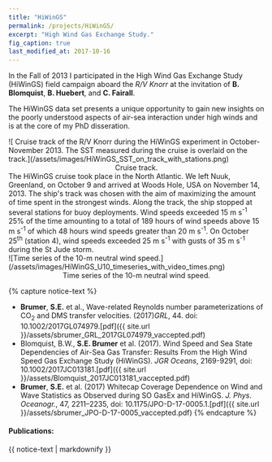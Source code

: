 ```yaml
---
title: "HiWinGS"
permalink: /projects/HiWinGS/
excerpt: "High Wind Gas Exchange Study."
fig_caption: true 
last_modified_at: 2017-10-16
---
```


In the Fall of 2013 I participated in the High Wind Gas Exchange Study (HiWinGS) field campaign aboard the *R/V Knorr* at the invitation of **B. Blomquist**, **B. Huebert**, and **C. Fairall**. 

The HiWinGS data set presents a unique opportunity to gain new insights on the poorly understood aspects of air-sea interaction under high winds and is at the core of my PhD disseration.
<div style="float:right" markdown="1">![ Cruise track of the R/V Knorr during the HiWinGS experiment in October-November 2013. The SST measured during the cruise is overlaid on the track.](/assets/images/HiWinGS_SST_on_track_with_stations.png)
<center><figcaption>Cruise track.</figcaption></center>
</div>
 The HiWinGS cruise took place in the North Atlantic. We left Nuuk, Greenland, on October 9 and arrived at Woods Hole, USA on November 14,  2013. The ship's track was chosen with the aim of maximizing the amount of time spent in the strongest winds. Along the track, the ship stopped at several stations for buoy deployments. Wind speeds exceeded 15 m s<sup>-1</sup> 25% of the time amounting to a total of 189 hours of wind speeds above 15 m s<sup>-1</sup> of which 48 hours wind speeds greater than 20 m s<sup>-1</sup>. On October 25<sup>th</sup> (station 4), wind speeds exceeded 25 m s<sup>-1</sup> with gusts of 35 m s<sup>-1</sup> during the St Jude storm. 
<div markdown="1">![Time series of the 10-m neutral wind speed.](/assets/images/HiWinGS_U10_timeseries_with_video_times.png)
<center><figcaption>Time series of the 10-m neutral wind speed.</figcaption>
</center>
</div>

{% capture notice-text %}
* **Brumer**, **S.E.** et al., Wave-related Reynolds number parameterizations of CO<sub>2</sub> and DMS transfer velocities. (2017)*GRL*, 44. doi: 10.1002/2017GL074979.[pdf]({{ site.url }}/assets/sbrumer_GRL_2017GL074979_vaccepted.pdf)
* Blomquist, B.W., **S.E. Brumer** et al. (2017). Wind Speed and Sea State Dependencies of Air-Sea Gas Transfer: Results From the High Wind Speed Gas Exchange Study (HiWinGS). *JGR Oceans*, 2169-9291, doi: 10.1002/2017JC013181.[pdf]({{ site.url }}/assets/Blomquist_2017JC013181_vaccepted.pdf)
* **Brumer**, **S.E.** et al. (2017) Whitecap Coverage Dependence on Wind and Wave Statistics as Observed during SO GasEx and HiWinGS. *J. Phys. Oceanogr.*, 47, 2211–2235, doi: 10.1175/JPO-D-17-0005.1.[pdf]({{ site.url }}/assets/sbrumer_JPO-D-17-0005_vaccepted.pdf)
{% endcapture %}
<div class="notice--info">
  <h4>Publications:</h4>
  {{ notice-text | markdownify }}
</div>
